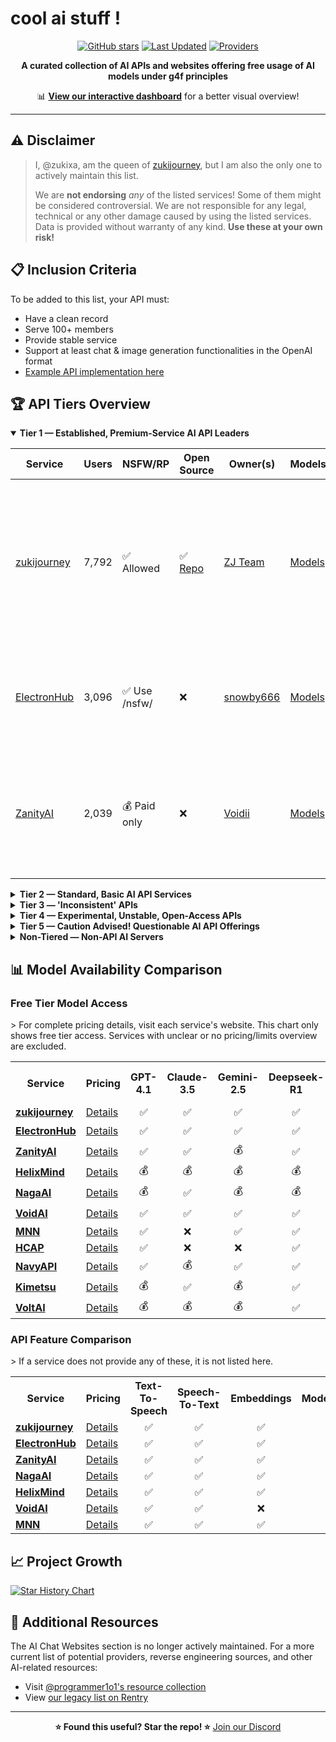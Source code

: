 # cool ai stuff !

<div align="center">

[![GitHub stars](https://img.shields.io/github/stars/zukixa/cool-ai-stuff?style=social)](https://github.com/zukixa/cool-ai-stuff/stargazers)
[![Last Updated](https://img.shields.io/badge/Last%20Updated-July%2006%2C%202025-blue)](https://github.com/zukixa/cool-ai-stuff)
[![Providers](https://img.shields.io/badge/API%20Providers-15%2B-green)](https://github.com/zukixa/cool-ai-stuff)

**A curated collection of AI APIs and websites offering free usage of AI models under g4f principles**

📊 **[View our interactive dashboard](https://cas.zukijourney.com)** for a better visual overview!

</div>

---

## ⚠️ Disclaimer

> I, @zukixa, am the queen of [zukijourney](https://github.com/zukijourney), but I am also the only one to actively maintain this list.
>
> We are **not endorsing** _any_ of the listed services! Some of them might be considered controversial. We are not responsible for any legal, technical or any other damage caused by using the listed services. Data is provided without warranty of any kind. **Use these at your own risk!**

## 📋 Inclusion Criteria

To be added to this list, your API must:

- Have a clean record
- Serve 100+ members
- Provide stable service
- Support at least chat & image generation functionalities in the OpenAI format
- [Example API implementation here](https://github.com/zukijourney/example-api)

## 🏆 API Tiers Overview

<details open>
<summary><b>Tier 1 — Established, Premium-Service AI API Leaders</b></summary>

| Service                                      | Users | NSFW/RP       | Open Source                                        | Owner(s)                                  | Models                                            | Notes                                                                                                                           |
| -------------------------------------------- | ----- | ------------- | -------------------------------------------------- | ----------------------------------------- | ------------------------------------------------- | ------------------------------------------------------------------------------------------------------------------------------- |
| [zukijourney](https://discord.gg/DWU2egFnHh) | 7,792 | ✅ Allowed    | ✅ [Repo](https://github.com/zukijourney/api-oss/) | [ZJ Team](https://zukijourney.com/)       | [Models](https://docs.zukijourney.com/models)     | The undisputed leader of the AI APIs, the largest & oldest of its kind still running. Offers other popular AI-related bots too. |
| [ElectronHub](https://discord.gg/4xg2TM3mNP) | 3,096 | ✅ Use /nsfw/ | ❌                                                 | [snowby666](https://github.com/snowby666) | [Models](https://playground.electronhub.ai/model) | Developed by the ex-maintainer of the [poe-api-wrapper](https://github.com/snowby666/poe-api-wrapper). Very RP-friendly.        |
| [ZanityAI](https://discord.gg/8GgUak8KrK)  | 2,039 | 💰 Paid only  | ❌                                                 | [Voidii](https://github.com/void6670)     | [Models](https://api.zanity.xyz/v1/models)        | solid service that has been long-running and focused on providing a rp experience.                                              |

</details>

<details>
<summary><b>Tier 2 — Standard, Basic AI API Services</b></summary>

| Service                                    | Users | NSFW/RP      | Open Source | Owner(s)                                | Models                                     | Notes                                                                                                                                                                 |
| ------------------------------------------ | ----- | ------------ | ----------- | --------------------------------------- | ------------------------------------------ | --------------------------------------------------------------------------------------------------------------------------------------------------------------------- |
| [NagaAI](https://discord.gg/8ywEPhnJy4)    | 3,523 | ❌ Forbidden | ❌          | [ZentixUA](https://github.com/ZentixUA) | [Models](https://api.naga.ac/v1/models)    | Honorary successor to ChimeraGPT, the largest g4f API in history (16k users).                                                                                         |
| [HelixMind](https://discord.gg/466vKB47JH) | 2,602 | ❌ Forbidden | ❌          | [faer1x](https://github.com/faer1x)     | [Models](https://helixmind.online/model)   | Subscription-based service that 'just about' fits into the g4f principles definition with its free tier, with some [oddity](https://rentry.co/thestoryofauthenticity) |
| [VoidAI](https://discord.gg/2nQwkvFFj6)    | 1,114 | ✅ Allowed   | ❌          | [acatto](https://github.com/acattoXD)   | [Models](https://api.voidai.app/v1/models) | An odd api with historically some other ai-related projects. Now focused on just APIs it seems.                                                                       |

</details>

<details>
<summary><b>Tier 3 — 'Inconsistent' APIs</b></summary>

| Service                                  | Users | NSFW/RP      | Open Source | Owner(s)                            | Models                                     | Notes                                                            |
| ---------------------------------------- | ----- | ------------ | ----------- | ----------------------------------- | ------------------------------------------ | ---------------------------------------------------------------- |
| [Kimetsu](https://discord.gg/WgRsRfH38E) | 2,061 | ❌ Forbidden | ❌          | [ichatei](https://kimetsu.ai)       | [Models](https://api.kimetsu.ai/v1/models) | [Place has some lore.](https://rentry.co/thestoryofauthenticity) |
| [WebraftAI](https://discord.gg/vbb2NQuWdR) | 1,553 | ❌ Forbidden | ❌          | [ds_gamer](https://github.com/ds-gamer)       | [Models](https://api.webraft.in/freeapi/models)            | Recovered from 5-month downtime due to the owner's health issues. Some instability in current service. |
| [MNN](https://discord.gg/xKmsCCzUFW)     | 372   | ✅ Limited   | ❌          | [MNN](https://github.com/mkshustov) | [Models](https://api.mnnai.ru/v1/models)   | Long-term standing small AI API with some useful models.         |

</details>

<details>
<summary><b>Tier 4 — Experimental, Unstable, Open-Access APIs</b></summary>

| Service                                      | Users | NSFW/RP      | Open Source | Owner(s)                                      | Models                                                     | Notes                                                                                                  |
| -------------------------------------------- | ----- | ------------ | ----------- | --------------------------------------------- | ---------------------------------------------------------- | ------------------------------------------------------------------------------------------------------ |
| [NavyAPI](https://discord.gg/ezXZ8wpprc) | 367   | ✅ Allowed   | ❌          | [draycast](https://api.navy)            | [Models](https://api.navy/v1/models)       | Small API with solid service - previously in [controversy](https://rentry.co/sillyandgoofychungus)            |
| [VoltAI](https://discord.gg/Jb8KAVEw4b)      | 178   | ✅ Allowed   | ❌          | [Zlnce](https://voltaisite.onrender.com)      | [Models](https://voltaisite.onrender.com/v1/models)        | API ran by a 'crackhead' (figuratively) who everyone thought went to prison.                           |
| [Nustjourney](https://discord.gg/c2pyvjU3d3) | 146   | ✅ Allowed   | ❌          | [DOG4IK](https://github.com/nustai)           | [Models](https://nustjourney.mirandasite.online/v1/models) | Odd small API that is focused on Russians.                                                             |
| [hcap.ai](https://discord.gg/NeRgKgdUXC)     | 145   | ✅ Allowed   | ❌          | [mehhovcki](https://github.com/mehhovcki-dev) | [Models](https://hcap.ai/v1/models)                        | Small API with new developers to the space. Some creativity.                                           |

</details>

<details>
<summary><b>Tier 5 — Caution Advised! Questionable AI API Offerings</b></summary>

| Service                                   | Users | NSFW/RP      | Open Source | Owner(s)                                    | Models                                       | Why Potentially Misleading?                                                                                                                         |
| ----------------------------------------- | ----- | ------------ | ----------- | ------------------------------------------- | -------------------------------------------- | --------------------------------------------------------------------------------------------------------------------------------------------------- |
| [exomlapi](https://discord.gg/m9KXeQbxEN) | 735   | ❌ Forbidden | ❌          | [meow_18838](https://rentry.co/hitlerofg4f) | [Models](https://api.exomlapi.com/v1/models) | [Owner](https://rentry.co/hitlerofg4f) is a [self-admitted](https://files.catbox.moe/qw5abc.png) horrible [being.](https://rentry.co/itsalwaysmeow) |
| [NexeonAI](https://discord.gg/5DfYgqX9DU) | 409   | ❌ Forbidden | ❌          | [Sakuya](https://github.com/LiveGamer101)   | [Models](https://nexeonai.com/v1/models)     | Owner has been regularly DDOSing competition very openly and publicly. He is the local federal agent.                                               |

</details>

<details>
<summary><b>Non-Tiered — Non-API AI Servers</b></summary>

| Service                                                       | Users  | What does it provide?                                                                                                                                                                                                                                                                                                                                                                                            | Other Notes                                                                                                      |
| ------------------------------------------------------------- | ------ | ---------------------------------------------------------------------------------------------------------------------------------------------------------------------------------------------------------------------------------------------------------------------------------------------------------------------------------------------------------------------------------------------------------------- | ---------------------------------------------------------------------------------------------------------------- |
| [g4f.ai](https://discord.gg/nks3XTxdsN)                       | 12,324 | Hub of the github [repository](https://github.com/xtekky/gpt4free) that started it all.                                                                                                                                                                                                                                                                                                                          | Not very active, nor really moderated.                                                                           |
| [FreeGPT4](https://discord.gg/free-gpt-4-1106520284967735316) | 4,823  | Ancient community of gpt-4-free individuals. Plenty good AI-related content.                                                                                                                                                                                                                                                                                                                                     | Ran by [@lomusire](https://github.com/Lomusire)                                                                  |
| [SpyrkAI](https://discord.gg/A6mhxXMcWe)                      | 623    | AI Labs founded by (some) ex-community members; aims to create a free & OSS alt. to OpenAI, leveraging growing interest in AI APIs.                                                                                                                                                                                                                                                                              | Currently a slightly inactive server, but some behind-the-scenes work continues.                                 |
| [OpenShapes](https://discord.gg/S4djBxRehM)                   | 212    | Project server for 'open source character-ai-like discord bots' - the OpenShapes platform.                                                                                                                                                                                                                                                                                                                       | Still a WIP - project wise. Selfhost option works!                                                               |
| [serika.dev](https://discord.gg/dThZb9MNxa)                   | 74     | Project server for 'open source character-ai-like website characters' - the serika.dev platform                                                                                                                                                                                                                                                                                                                  | Ran by a friend of the ZJ team.                                                                                  |
| [Webscout](https://github.com/OEvortex/Webscout)              | N/A    | All-in-one Python toolkit for web search, AI interaction, and digital utilities. Unified access to 90+ AI providers (OpenAI, Gemini, Meta, Perplexity, local LLMs), multiple search engines, and developer/media/privacy tools. CLI & OpenAI-compatible API server, supports local LLMs via Inferno, and offers utilities for YouTube, TTS, TTI, temp email/phone, weather, GitHub data, web scraping, and more. | Easy install (pip/UV/Docker), highly extensible, well-documented, and developer-friendly. Contributions welcome! |

</details>

## 📊 Model Availability Comparison

### Free Tier Model Access

<table>
> For complete pricing details, visit each service's website. This chart only shows free tier access. Services with unclear or no pricing/limits overview are excluded.
  <tr>
    <th>Service</th>
    <th>Pricing</th>
    <th>GPT-4.1</th>
    <th>Claude-3.5</th>
    <th>Gemini-2.5</th>
    <th>Deepseek-R1</th>
    <th>GPT-IMAGE-1</th>
    <th>Flux-Kontext</th>
  </tr>
  <tr>
    <td><b><a href="https://discord.gg/DWU2egFnHh">zukijourney</a></b></td>
    <td><a href="https://docs.zukijourney.com/models">Details</a></td>
    <td align="center">✅</td>
    <td align="center">✅</td>
    <td align="center">✅</td>
    <td align="center">✅</td>
    <td align="center">✅</td>
    <td align="center">✅</td>
  </tr>
  <tr>
    <td><b><a href="https://discord.gg/4xg2TM3mNP">ElectronHub</a></b></td>
    <td><a href="https://www.electronhub.ai/pricing">Details</a></td>
    <td align="center">✅</td>
    <td align="center">✅</td>
    <td align="center">✅</td>
    <td align="center">✅</td>
    <td align="center">💰</td>
    <td align="center">✅</td>
  </tr>
  <tr>
    <td><b><a href="https://discord.gg/8GgUak8KrK">ZanityAI</a></b></td>
    <td><a href="https://docs.zanity.xyz">Details</a></td>
    <td align="center">✅</td>
    <td align="center">✅</td>
    <td align="center">💰</td>
    <td align="center">✅</td>
    <td align="center">❌</td>
    <td align="center">❌</td>
  </tr>
    <tr>
    <td><b><a href="https://discord.gg/466vKB47JH">HelixMind</a></b></td>
    <td><a href="https://helixmind.online/#pricing">Details</a></td>
    <td align="center">💰</td>
    <td align="center">💰</td>
    <td align="center">💰</td>
    <td align="center">💰</td>
    <td align="center">❌</td>
    <td align="center">❌</td>
  </tr>
  <tr>
    <td><b><a href="https://discord.gg/8ywEPhnJy4">NagaAI</a></b></td>
    <td><a href="https://naga.ac/dashboard/models">Details</a></td>
    <td align="center">💰</td>
    <td align="center">✅</td>
    <td align="center">💰</td>
    <td align="center">💰</td>
    <td align="center">💰</td>
    <td align="center">❌</td>
  </tr>
  <tr>
    <td><b><a href="https://discord.gg/2nQwkvFFj6">VoidAI</a></b></td>
    <td><a href="https://api.voidai.app/v1/models">Details</a></td>
    <td align="center">✅</td>
    <td align="center">✅</td>
    <td align="center">✅</td>
    <td align="center">✅</td>
    <td align="center">💰</td>
    <td align="center">💰</td>
  </tr>
   <tr>
    <td><b><a href="https://discord.gg/xKmsCCzUFW">MNN</a></b></td>
    <td><a href="https://api.mnnai.ru/v1/models">Details</a></td>
    <td align="center">✅</td>
    <td align="center">❌</td>
    <td align="center">✅</td>
    <td align="center">✅</td>
    <td align="center">✅</td>
    <td align="center">✅</td>
  </tr>
  <tr>
    <td><b><a href="https://discord.gg/XpGtjrQj9M">HCAP</a></b></td>
    <td><a href="https://hcap.ai/v1/models">Details</a></td>
    <td align="center">✅</td>
    <td align="center">❌</td>
    <td align="center">❌</td>
    <td align="center">✅</td>
    <td align="center">✅</td>
    <td align="center">❌</td>
  </tr>
   <tr>
    <td><b><a href="https://discord.gg/ezXZ8wpprc">NavyAPI</a></b></td>
    <td><a href="https://api.navy/v1/models">Details</a></td>
    <td align="center">✅</td>
    <td align="center">💰</td>
    <td align="center">✅</td>
    <td align="center">✅</td>
    <td align="center">💰</td>
    <td align="center">✅</td>
  </tr>
   <tr>
    <td><b><a href="https://discord.gg/WgRsRfH38E">Kimetsu</a></b></td>
    <td><a href="https://api.kimetsu.ai/v1/models">Details</a></td>
    <td align="center">💰</td>
    <td align="center">✅</td>
    <td align="center">💰</td>
    <td align="center">✅</td>
    <td align="center">❌</td>
    <td align="center">❌</td>
  </tr>
    <tr>
    <td><b><a href="https://discord.gg/WgRsRfH38E">VoltAI</a></b></td>
    <td><a href="https://api.voltapi.online/v1/models">Details</a></td>
    <td align="center">💰</td>
    <td align="center">💰</td>
    <td align="center">💰</td>
    <td align="center">✅</td>
    <td align="center">❌</td>
    <td align="center">✅</td>
  </tr>
</table>

### API Feature Comparison

<table>
  > If a service does not provide any of these, it is not listed here.
  <tr>
    <th>Service</th>
    <th>Pricing</th>
    <th>Text-To-Speech</th>
    <th>Speech-To-Text</th>
    <th>Embeddings</th>
    <th>Moderations</th>
    <th>Translation</th>
    <th>Image-Upscale</th>
  </tr>
  <tr>
    <td><b><a href="https://discord.gg/DWU2egFnHh">zukijourney</a></b></td>
    <td><a href="https://docs.zukijourney.com/models">Details</a></td>
    <td align="center">✅</td>
    <td align="center">✅</td>
    <td align="center">✅</td>
    <td align="center">✅</td>
    <td align="center">✅</td>
    <td align="center">✅</td>
  </tr>
  <tr>
    <td><b><a href="https://discord.gg/4xg2TM3mNP">ElectronHub</a></b></td>
    <td><a href="https://www.electronhub.ai/pricing">Details</a></td>
    <td align="center">✅</td>
    <td align="center">✅</td>
    <td align="center">✅</td>
    <td align="center">✅</td>
    <td align="center">✅</td>
    <td align="center">❌</td>
  </tr>
  <tr>
    <td><b><a href="https://discord.gg/8GgUak8KrK">ZanityAI</a></b></td>
    <td><a href="https://docs.zanity.xyz">Details</a></td>
    <td align="center">✅</td>
    <td align="center">✅</td>
    <td align="center">✅</td>
    <td align="center">✅</td>
    <td align="center">✅</td>
    <td align="center">❌</td>
  </tr>
  <tr>
    <td><b><a href="https://discord.gg/8ywEPhnJy4">NagaAI</a></b></td>
    <td><a href="https://naga.ac/dashboard/models">Details</a></td>
    <td align="center">✅</td>
    <td align="center">✅</td>
    <td align="center">✅</td>
    <td align="center">✅</td>
    <td align="center">✅</td>
    <td align="center">❌</td>
  </tr>
  <tr>
    <td><b><a href="https://discord.gg/466vKB47JH">HelixMind</a></b></td>
    <td><a href="https://helixmind.online/#pricing">Details</a></td>
    <td align="center">✅</td>
    <td align="center">✅</td>
    <td align="center">✅</td>
    <td align="center">✅</td>
    <td align="center">✅</td>
    <td align="center">❌</td>
  </tr>
  <tr>
    <td><b><a href="https://discord.gg/2nQwkvFFj6">VoidAI</a></b></td>
    <td><a href="https://voidai.app/pricing">Details</a></td>
    <td align="center">✅</td>
    <td align="center">✅</td>
    <td align="center">❌</td>
    <td align="center">✅</td>
    <td align="center">✅</td>
    <td align="center">❌</td>
  </tr>
  <tr>
    <td><b><a href="https://discord.gg/xKmsCCzUFW">MNN</a></b></td>
    <td><a href="https://mnnai.ru/#pricing">Details</a></td>
    <td align="center">✅</td>
    <td align="center">✅</td>
    <td align="center">✅</td>
    <td align="center">✅</td>
    <td align="center">✅</td>
    <td align="center">✅</td>
  </tr>
</table>

## 📈 Project Growth

<a href="https://star-history.com/#zukixa/cool-ai-stuff&Date">
  <picture>
    <source media="(prefers-color-scheme: dark)" srcset="https://api.star-history.com/svg?repos=zukixa/cool-ai-stuff&type=Date&theme=dark" />
    <source media="(prefers-color-scheme: light)" srcset="https://api.star-history.com/svg?repos=zukixa/cool-ai-stuff&type=Date" />
    <img alt="Star History Chart" src="https://api.star-history.com/svg?repos=zukixa/cool-ai-stuff&type=Date" />
  </picture>
</a>

## 📌 Additional Resources

The AI Chat Websites section is no longer actively maintained. For a more current list of potential providers, reverse engineering sources, and other AI-related resources:

- Visit [@programmer1o1's resource collection](https://www.tankie.xyz/vacepw)
- View [our legacy list on Rentry](https://rentry.co/pm8n86ec)

---

<div align="center">
  
**⭐ Found this useful? Star the repo! ⭐**
[Join our Discord](https://discord.gg/DWU2egFnHh)

</div>
